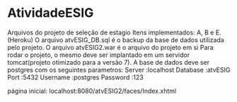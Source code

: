 # AtividadeESIG
Arquivos do projeto de seleção de estagio
Itens implementados: A, B e E.(Heroku)
O arquivo atvESIG_DB.sql é o backup da base de dados utilizada pelo projeto.
O arquivo atvESIG2.war é o arquivo do projeto em si
Para rodar o projeto, o mesmo deve ser implantado em um servidor tomcat(projeto otimizado para a versão 7).
A base de dados deve ser postgres com os seguintes parametros:
 Server   :localhost
Database  :atvESIG
Port      :5432
Username  :postgres
Password  :123

página inicial: localhost:8080/atvESIG2/faces/Index.xhtml
